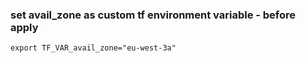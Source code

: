  ### set avail_zone as custom tf environment variable - before apply

    export TF_VAR_avail_zone="eu-west-3a"